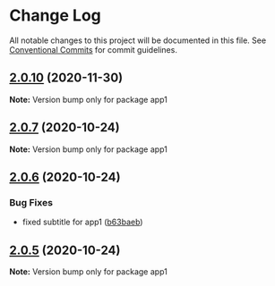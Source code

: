 # Change Log

All notable changes to this project will be documented in this file.
See [Conventional Commits](https://conventionalcommits.org) for commit guidelines.

## [2.0.10](https://github.com/alexsaker/test-lerna/compare/v2.0.7...v2.0.10) (2020-11-30)

**Note:** Version bump only for package app1





## [2.0.7](https://github.com/alexsaker/test-lerna/compare/v2.0.6...v2.0.7) (2020-10-24)

**Note:** Version bump only for package app1





## [2.0.6](https://github.com/alexsaker/test-lerna/compare/v2.0.5...v2.0.6) (2020-10-24)


### Bug Fixes

* fixed subtitle for app1 ([b63baeb](https://github.com/alexsaker/test-lerna/commit/b63baeb7027fe21bad2c9fb75448e2cd66b04bda))





## [2.0.5](https://github.com/alexsaker/test-lerna/compare/v2.0.1...v2.0.5) (2020-10-24)

**Note:** Version bump only for package app1
